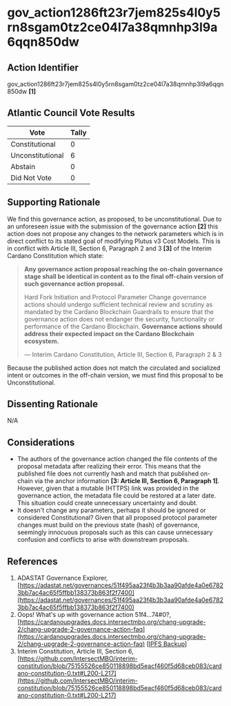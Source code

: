 # gov_action1286ft23r7jem825s4l0y5rn8sgam0tz2ce04l7a38qmnhp3l9a6qqn850dw

## Action Identifier

gov_action1286ft23r7jem825s4l0y5rn8sgam0tz2ce04l7a38qmnhp3l9a6qqn850dw **[1]**

## Atlantic Council Vote Results

| Vote             | Tally |
|------------------|-------|
| Constitutional   | 0     |
| Unconstitutional | 6     |
| Abstain          | 0     |
| Did Not Vote     | 0     |

## Supporting Rationale

We find this governance action, as proposed, to be unconstitutional. Due to an
unforeseen issue with the submission of the governance action **[2]** this
action does not propose any changes to the network parameters which is in direct
conflict to its stated goal of modifying Plutus v3 Cost Models. This is in
conflict with Article III, Section 6, Paragraph 2 and 3 **[3]** of the Interim
Cardano Constitution which state:

> **Any governance action proposal reaching the on-chain governance stage shall
> be identical in content as to the final off-chain version of such
> governance action proposal.**
>
> Hard Fork Initiation and Protocol Parameter Change governance actions should
> undergo sufficient technical review and scrutiny as mandated by the Cardano
> Blockchain Guardrails to ensure that the governance action does not endanger
> the security, functionality or performance of the Cardano Blockchain.
> **Governance actions should address their expected impact on the Cardano
> Blockchain ecosystem.**
>
> — Interim Cardano Constitution, Article III, Section 6, Paragraph 2 & 3

Because the published action does not match the circulated and socialized intent
or outcomes in the off-chain version, we must find this proposal to be
Unconstitutional.

## Dissenting Rationale

N/A

## Considerations

* The authors of the governance action changed the file contents of the proposal
  metadata after realizing their error. This means that the published file does
  not currently hash and match that published on-chain via the anchor
  information **[3: Article III, Section 6, Paragraph 1]**. However, given that
  a mutable (HTTPS) link was provided in the governance action, the metadata
  file could be restored at a later date. This situation could create
  unnecessary uncertainty and doubt.
* It doesn't change any parameters, perhaps it should be ignored or considered
  Constitutional? Given that all proposed protocol parameter changes must build
  on the previous state (hash) of governance, seemingly innocuous proposals such
  as this can cause unnecessary confusion and conflicts to arise with downstream
  proposals.

## References

1. ADASTAT Governance
   Explorer, [https://adastat.net/governances/51f495aa23f4b3b3aa90afde4a0e67823bb7ac4ac65f5ffbb138373b863f2f7400](https://adastat.net/governances/51f495aa23f4b3b3aa90afde4a0e67823bb7ac4ac65f5ffbb138373b863f2f7400)
2. Oops! What's up with governance action
   51f4…74#0?, [https://cardanoupgrades.docs.intersectmbo.org/chang-upgrade-2/chang-upgrade-2-governance-action-faq](https://cardanoupgrades.docs.intersectmbo.org/chang-upgrade-2/chang-upgrade-2-governance-action-faq) [[IPFS Backup](ipfs://bafkreibwrziqrggdktmlvq3lhzsjiup37iyjwjiewxur2l2utxppmeywwm)]
3. Interim Constitution, Article III, Section
   6, [https://github.com/IntersectMBO/interim-constitution/blob/75155526ce850118898bd5eacf460f5d68ceb083/cardano-constitution-0.txt#L200-L217](https://github.com/IntersectMBO/interim-constitution/blob/75155526ce850118898bd5eacf460f5d68ceb083/cardano-constitution-0.txt#L200-L217)
